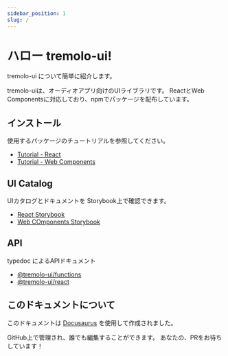 ```yaml
---
sidebar_position: 1
slug: /
---
```


# ハロー tremolo-ui!

tremolo-ui について簡単に紹介します。

tremolo-uiは、オーディオアプリ向けのUIライブラリです。
ReactとWeb Componentsに対応しており、npmでパッケージを配布しています。

## インストール

使用するパッケージのチュートリアルを参照してください。

- [Tutorial - React](./tutorials/react/getting-started/)
- [Tutorial - Web Components](./tutorials/web-components/getting-started/)

## UI Catalog

UIカタログとドキュメントを Storybook上で確認できます。

- [React Storybook](https://tremolo-ui-sb-react.vercel.app/)
- [Web COmponents Storybook](https://tremolo-ui-sb-web-components.vercel.app/)

## API

typedoc によるAPIドキュメント

- [@tremolo-ui/functions](./api/functions/)
- [@tremolo-ui/react](./api/react/)


## このドキュメントについて

このドキュメントは [Docusaurus](https://docusaurus.io/) を使用して作成されました。

GitHub上で管理され、誰でも編集することができます。
あなたの、PRをお待ちしています！
